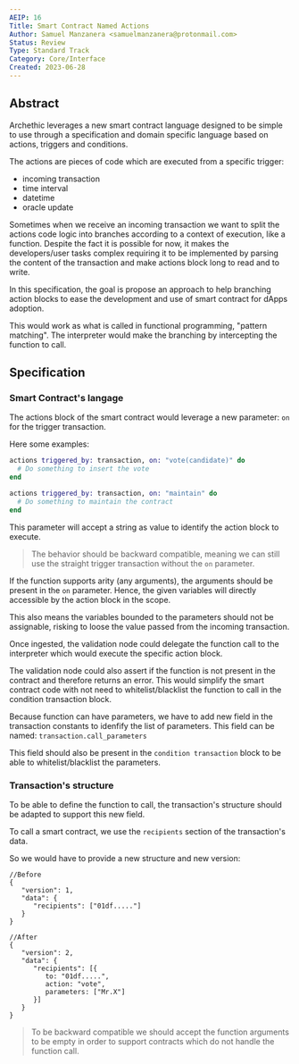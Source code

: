 ```yaml
---
AEIP: 16
Title: Smart Contract Named Actions
Author: Samuel Manzanera <samuelmanzanera@protonmail.com>
Status: Review
Type: Standard Track
Category: Core/Interface
Created: 2023-06-28
---
```


## Abstract

Archethic leverages a new smart contract language designed to be simple to use through a specification and domain specific language based on actions, triggers and conditions.

The actions are pieces of code which are executed from a specific trigger: 
- incoming transaction
- time interval
- datetime
- oracle update

Sometimes when we receive an incoming transaction we want to split the actions code logic into branches according to a context of execution, like a function.
Despite the fact it is possible for now, it makes the developers/user tasks complex requiring it to be implemented by parsing the content of the transaction and make actions block long to read and to write.

In this specification, the goal is propose an approach to help branching action blocks to ease the development and use of smart contract for dApps adoption.

This would work as what is called in functional programming,  "pattern matching".
The interpreter would make the branching by intercepting the function to call.

## Specification

### Smart Contract's langage 

The actions block of the smart contract would leverage a new parameter: `on` for the trigger transaction.

Here some examples:
```elixir
actions triggered_by: transaction, on: "vote(candidate)" do
  # Do something to insert the vote
end

actions triggered_by: transaction, on: "maintain" do
  # Do something to maintain the contract
end
```

This parameter will accept a string as value to identify the action block to execute.

> The behavior should be backward compatible, meaning we can still use the straight trigger transaction without the `on` parameter.

If the function supports arity (any arguments), the arguments should be present in the `on` parameter.
Hence, the given variables will directly accessible by the action block in the scope.

This also means the variables bounded to the parameters should not be assignable, risking to loose the value passed from the incoming transaction. 

Once ingested, the validation node could delegate the function call to the interpreter which would execute the specific action block.

The validation node could also assert if the function is not present in the contract and therefore returns an error. 
This would simplify the smart contract code with not need to whitelist/blacklist the function to call in the condition transaction block.

Because function can have parameters, we have to add new field in the transaction constants to idenfify the list of parameters. 
This field can be named: `transaction.call_parameters`

This field should also be present in the `condition transaction` block to be able to whitelist/blacklist the parameters.

### Transaction's structure

To be able to define the function to call, the transaction's structure should be adapted to support this new field.

To call a smart contract, we use the `recipients` section of the transaction's data.

So we would have to provide a new structure and new version:
```jsonc
//Before
{
   "version": 1,
   "data": {
      "recipients": ["01df....."]
   }  
}

//After
{
   "version": 2,
   "data": {
      "recipients": [{
         to: "01df.....", 
         action: "vote",
         parameters: ["Mr.X"]
      }]
   }  
}
```

> To be backward compatible we should accept the function arguments to be empty in order to support contracts which do not handle the function call.

